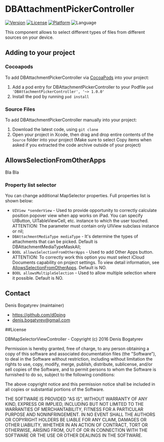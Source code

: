 # DBAttachmentPickerController
[![Version](https://img.shields.io/cocoapods/v/DBAttachmentPickerController.svg?style=flat)](http://cocoadocs.org/docsets/DBAttachmentPickerController)
[![License](https://img.shields.io/cocoapods/l/DBMapSelectorViewController.svg?style=flat)](http://cocoadocs.org/docsets/DBMapSelectorViewController)
[![Platform](https://img.shields.io/cocoapods/p/DBMapSelectorViewController.svg?style=flat)](http://cocoadocs.org/docsets/DBMapSelectorViewController)
![Language](https://img.shields.io/badge/Language-%20Objective%20C%20-blue.svg)

This component allows to select different types of files from different sources on your device.

## Adding to your project

### Cocoapods

To add DBAttachmentPickerController via [CocoaPods](http://cocoapods.org/) into your project:

1. Add a pod entry for DBAttachmentPickerController to your Podfile `pod 'DBAttachmentPickerController', '~> 1.0.0'`
2. Install the pod by running `pod install`

### Source Files

To add DBAttachmentPickerController manually into your project: 

1. Download the latest code, using `git clone`
2. Open your project in Xcode, then drag and drop entire contents of the `Source` folder into your project (Make sure to select Copy items when asked if you extracted the code archive outside of your project)

## AllowsSelectionFromOtherApps
Bla Bla

### Property list selector

You can change additional MapSelector properties. Full properties list is shown below:

- `UIView *senderView` - Used to provide opportunity to correctly calculate position popover view when app works on iPad. You can specify UIButton, UITableViewCell, etc. instance to which the user touched. ATTENTION: The parameter must contain only UIView subclass instance or nil;
- `DBAttachmentMediaType mediaType` - It's determine the types of attachments that can be picked. Default is DBAttachmentMediaTypeMaskAll;
- `BOOL allowsSelectionFromOtherApps` - Used to add Other Apps button. ATTENTION: To correctly work this option you must select iCloud Documents 
 capability on project settings. To view detail information, see [AllowsSelectionFromOtherApps](#AllowsSelectionFromOtherApps). Default is NO.
- `BOOL allowsMultipleSelection` - Used to allow multiple selection where it possible. Default is NO.

## Contact

Denis Bogatyrev (maintainer)

- https://github.com/d0ping
- denis.bogatyrev@gmail.com

##License

DBMapSelectorViewController - Copyright (c) 2016 Denis Bogatyrev

Permission is hereby granted, free of charge, to any person obtaining a copy of this software and associated documentation files (the "Software"), to deal in the Software without restriction, including without limitation the rights to use, copy, modify, merge, publish, distribute, sublicense, and/or sell copies of the Software, and to permit persons to whom the Software is furnished to do so, subject to the following conditions:

The above copyright notice and this permission notice shall be included in all copies or substantial portions of the Software.

THE SOFTWARE IS PROVIDED "AS IS", WITHOUT WARRANTY OF ANY KIND, EXPRESS OR IMPLIED, INCLUDING BUT NOT LIMITED TO THE WARRANTIES OF MERCHANTABILITY, FITNESS FOR A PARTICULAR PURPOSE AND NONINFRINGEMENT. IN NO EVENT SHALL THE AUTHORS OR COPYRIGHT HOLDERS BE LIABLE FOR ANY CLAIM, DAMAGES OR OTHER LIABILITY, WHETHER IN AN ACTION OF CONTRACT, TORT OR OTHERWISE, ARISING FROM, OUT OF OR IN CONNECTION WITH THE SOFTWARE OR THE USE OR OTHER DEALINGS IN THE SOFTWARE.